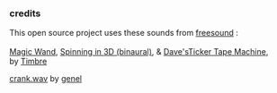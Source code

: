 ### credits
This open source project uses these sounds from [freesound](https://freesound.org/) :\
\
[Magic Wand](http://freesound.org/people/Timbre/sounds/221683/), 
[Spinning in 3D (binaural)](http://freesound.org/people/Timbre/sounds/431511/), 
& [Dave'sTicker Tape Machine](http://freesound.org/people/Timbre/sounds/115660/), \
by [Timbre](http://freesound.org/people/Timbre/)


[crank.wav](https://freesound.org/people/genel/sounds/138260/) by [genel](https://freesound.org/people/genel/)